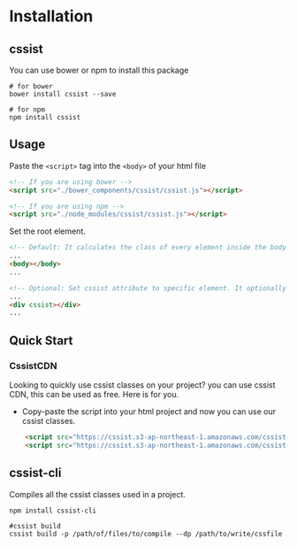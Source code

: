 # Installation

## cssist
You can use bower or npm to install this package

```shell
# for bower
bower install cssist --save

# for npm
npm install cssist

```
## Usage

Paste the `<script>` tag into the `<body>` of your html file

```html
<!-- If you are using bower -->
<script src="./bower_components/cssist/cssist.js"></script>

<!-- If you are using npm -->
<script src="./node_modules/cssist/cssist.js"></script>

```

Set the root element.

```html    
<!-- Default: It calculates the class of every element inside the body by default. -->
...
<body></body>
...

<!-- Optional: Set cssist attribute to specific element. It optionally computes the class of all elements within a particular element. -->
...
<div cssist></div>
...
```

## Quick Start

### CssistCDN

Looking to quickly use cssist classes on your project? you can use cssist CDN, this can be used as free. Here is for you.
- Copy-paste the script into your html project and now you can use our cssist classes.

```html
    <script src="https://cssist.s3-ap-northeast-1.amazonaws.com/cssist-2.1.3.min.js"></script>
    <script src="https://cssist.s3-ap-northeast-1.amazonaws.com/cssist-2.1.3.js"></script>
```

## cssist-cli
Compiles all the cssist classes used in a project.

```shell
npm install cssist-cli

#cssist build
cssist build -p /path/of/files/to/compile --dp /path/to/write/cssfile
```


